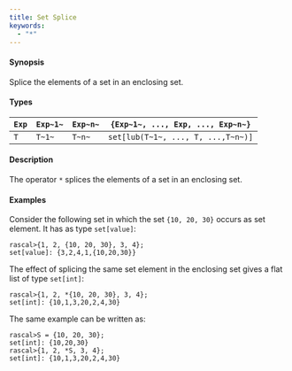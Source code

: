 ```yaml
---
title: Set Splice
keywords:
  - "*"
---
```


#### Synopsis

Splice the elements of a set in an enclosing set.

#### Types

|`Exp` | `Exp~1~`|  `Exp~n~` | `{Exp~1~, ..., Exp, ..., Exp~n~}`  |
| --- | --- | --- | --- |
|`T`   | `T~1~`  |  `T~n~`   | `set[lub(T~1~, ..., T, ...,T~n~)]`     |

#### Description

The operator `*` splices the elements of a set in an enclosing set.

#### Examples

Consider the following set in which the set `{10, 20, 30}` occurs as set element. It has as type `set[value]`:

```rascal-shell ,continue
rascal>{1, 2, {10, 20, 30}, 3, 4};
set[value]: {3,2,4,1,{10,20,30}}
```
The effect of splicing the same set element in the enclosing set gives a flat list of type `set[int]`:

```rascal-shell ,continue
rascal>{1, 2, *{10, 20, 30}, 3, 4};
set[int]: {10,1,3,20,2,4,30}
```
The same example can be written as:

```rascal-shell ,continue
rascal>S = {10, 20, 30};
set[int]: {10,20,30}
rascal>{1, 2, *S, 3, 4};
set[int]: {10,1,3,20,2,4,30}
```

